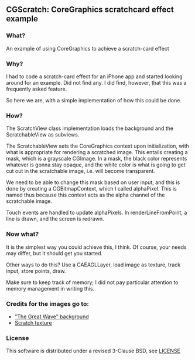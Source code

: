 ## CGScratch: CoreGraphics scratchcard effect example

### What?
An example of using CoreGraphics to achieve a scratch-card effect

### Why?
I had to code a scratch-card effect for an iPhone app and started looking around for an example.
Did not find any. I did find, however, that this was a frequently asked feature.

So here we are, with a simple implementation of how this could be done.

### How?
The ScratchView class implementation loads the background and the ScratchableView as subviews.

The ScratchableView sets the CoreGraphics context upon initialization, with what is appropriate for rendering a scratched image.
This entails creating a mask, which is a grayscale CGImage. In a mask, the black color represents whatever is gonna stay opaque, and the white color is what is going to get cut out in the scratchable image, i.e. will become transparent.

We need to be able to change this mask based on user input, and this is done by creating a CGBitmapContext, which I called alphaPixel. This is named thus because this context acts as the alpha channel of the scratchable image.

Touch events are handled to update alphaPixels. In renderLineFromPoint, a line is drawn, and the screen is redrawn.

### Now what?
It is the simplest way you could achieve this, I think.
Of course, your needs may differ, but it should get you started.

Other ways to do this? Use a CAEAGLLayer, load image as texture, track input, store points, draw.

Make sure to keep track of memory; I did not pay particular attention to memory management in writing this.

### Credits for the images go to:
 * ["The Great Wave" background](http://www.wallpaper-download-free.com/image/background_blackberry/9)
 * [Scratch texture](http://free3dstextures.com/texture/Free_Texture_N&amp;Acirc;&amp;ordm;8_/2541305169)

### License
This software is distributed under a revised 3-Clause BSD, see [LICENSE](https://github.com/oyiptong/CGScratch/blob/master/LICENSE)

